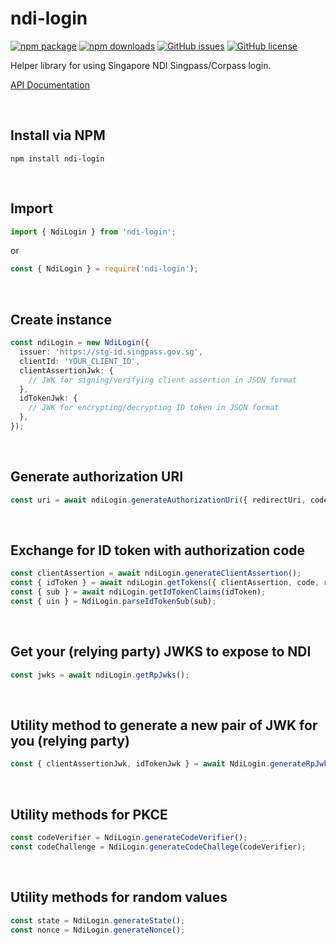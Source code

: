 # **ndi-login**
[![npm package](https://img.shields.io/npm/v/ndi-login)](https://www.npmjs.com/package/ndi-login)
[![npm downloads](https://img.shields.io/npm/dt/ndi-login)](https://www.npmjs.com/package/ndi-login)
[![GitHub issues](https://img.shields.io/github/issues/ahzhezhe/ndi-login)](https://github.com/ahzhezhe/ndi-login/issues)
[![GitHub license](https://img.shields.io/github/license/ahzhezhe/ndi-login)](https://github.com/ahzhezhe/ndi-login/blob/master/LICENSE)

Helper library for using Singapore NDI Singpass/Corpass login.

[API Documentation](https://ahzhezhe.github.io/docs/ndi-login-v2/index.html)

<br />

## **Install via NPM**
```
npm install ndi-login
```

<br />

## **Import**
```typescript
import { NdiLogin } from 'ndi-login';
```
or
```typescript
const { NdiLogin } = require('ndi-login');
```

<br />

## **Create instance**
```typescript
const ndiLogin = new NdiLogin({
  issuer: 'https://stg-id.singpass.gov.sg',
  clientId: 'YOUR_CLIENT_ID',
  clientAssertionJwk: {
    // JWK for signing/verifying client assertion in JSON format
  },
  idTokenJwk: {
    // JWK for encrypting/decrypting ID token in JSON format
  },
});
```

<br />

## **Generate authorization URI**
```typescript
const uri = await ndiLogin.generateAuthorizationUri({ redirectUri, codeChallenge, state, nonce })
```

<br />

## **Exchange for ID token with authorization code**
```typescript
const clientAssertion = await ndiLogin.generateClientAssertion();
const { idToken } = await ndiLogin.getTokens({ clientAssertion, code, redirectUri, codeVerifier });
const { sub } = await ndiLogin.getIdTokenClaims(idToken);
const { uin } = NdiLogin.parseIdTokenSub(sub);
```

<br />

## **Get your (relying party) JWKS to expose to NDI**
```typescript
const jwks = await ndiLogin.getRpJwks();
```

<br />

## **Utility method to generate a new pair of JWK for you (relying party)**
```typescript
const { clientAssertionJwk, idTokenJwk } = await NdiLogin.generateRpJwks();
```

<br />

## **Utility methods for PKCE**
```typescript
const codeVerifier = NdiLogin.generateCodeVerifier();
const codeChallenge = NdiLogin.generateCodeChallege(codeVerifier);
```

<br />

## **Utility methods for random values**
```typescript
const state = NdiLogin.generateState();
const nonce = NdiLogin.generateNonce();
```
